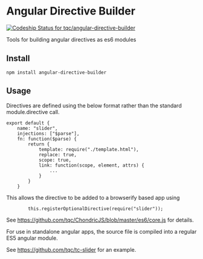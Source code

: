 # Angular Directive Builder

[ ![Codeship Status for tqc/angular-directive-builder](https://codeship.com/projects/79fc41e0-1b30-0133-90d0-7e346f2e432c/status?branch=master)](https://codeship.com/projects/94441)

Tools for building angular directives as es6 modules

## Install

    npm install angular-directive-builder

## Usage

Directives are defined using the below format rather than the standard module.directive call.

    export default {
        name: "slider",
        injections: ["$parse"],
        fn: function($parse) {
            return {
                template: require("./template.html"),
                replace: true,
                scope: true,
                link: function(scope, element, attrs) {
                    ...
                }
            }
        }

This allows the directive to be added to a browserify based app using 
    
            this.registerOptionalDirective(require("slider"));

See https://github.com/tqc/ChondricJS/blob/master/es6/core.js for details.

For use in standalone angular apps, the source file is compiled into a regular ES5 angular module.

See https://github.com/tqc/tc-slider for an example.


